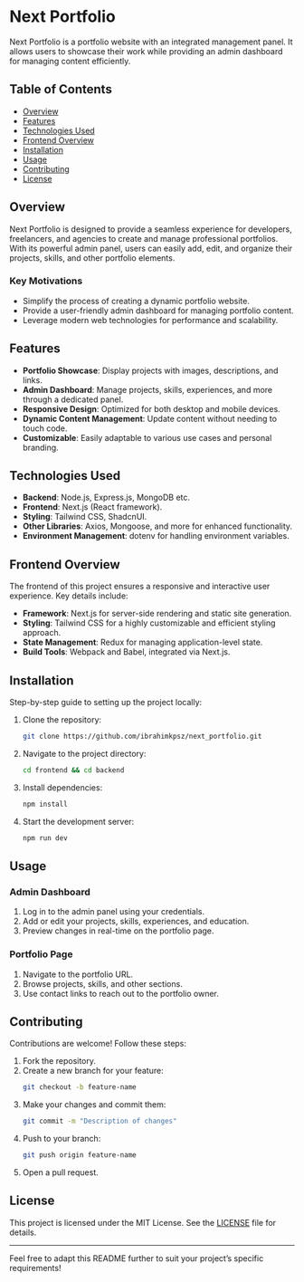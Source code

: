 # Next Portfolio

Next Portfolio is a portfolio website with an integrated management panel. It allows users to showcase their work while providing an admin dashboard for managing content efficiently.

## Table of Contents

- [Overview](#overview)
- [Features](#features)
- [Technologies Used](#technologies-used)
- [Frontend Overview](#frontend-overview)
- [Installation](#installation)
- [Usage](#usage)
- [Contributing](#contributing)
- [License](#license)

## Overview

Next Portfolio is designed to provide a seamless experience for developers, freelancers, and agencies to create and manage professional portfolios. With its powerful admin panel, users can easily add, edit, and organize their projects, skills, and other portfolio elements.

### Key Motivations

- Simplify the process of creating a dynamic portfolio website.
- Provide a user-friendly admin dashboard for managing portfolio content.
- Leverage modern web technologies for performance and scalability.

## Features

- **Portfolio Showcase**: Display projects with images, descriptions, and links.
- **Admin Dashboard**: Manage projects, skills, experiences, and more through a dedicated panel.
- **Responsive Design**: Optimized for both desktop and mobile devices.
- **Dynamic Content Management**: Update content without needing to touch code.
- **Customizable**: Easily adaptable to various use cases and personal branding.

## Technologies Used

- **Backend**: Node.js, Express.js, MongoDB etc.
- **Frontend**: Next.js (React framework).
- **Styling**: Tailwind CSS, ShadcnUI.
- **Other Libraries**: Axios, Mongoose, and more for enhanced functionality.
- **Environment Management**: dotenv for handling environment variables.

## Frontend Overview

The frontend of this project ensures a responsive and interactive user experience. Key details include:

- **Framework**: Next.js for server-side rendering and static site generation.
- **Styling**: Tailwind CSS for a highly customizable and efficient styling approach.
- **State Management**: Redux for managing application-level state.
- **Build Tools**: Webpack and Babel, integrated via Next.js.


## Installation

Step-by-step guide to setting up the project locally:

1. Clone the repository:
   ```bash
   git clone https://github.com/ibrahimkpsz/next_portfolio.git
   ```
2. Navigate to the project directory:
   ```bash
   cd frontend && cd backend
   ```
3. Install dependencies:
   ```bash
   npm install
   ```
4. Start the development server:
   ```bash
   npm run dev
   ```

## Usage

### Admin Dashboard

1. Log in to the admin panel using your credentials.
2. Add or edit your projects, skills, experiences, and education.
3. Preview changes in real-time on the portfolio page.

### Portfolio Page

1. Navigate to the portfolio URL.
2. Browse projects, skills, and other sections.
3. Use contact links to reach out to the portfolio owner.

## Contributing

Contributions are welcome! Follow these steps:

1. Fork the repository.
2. Create a new branch for your feature:
   ```bash
   git checkout -b feature-name
   ```
3. Make your changes and commit them:
   ```bash
   git commit -m "Description of changes"
   ```
4. Push to your branch:
   ```bash
   git push origin feature-name
   ```
5. Open a pull request.

## License

This project is licensed under the MIT License. See the [LICENSE](LICENSE) file for details.

---

Feel free to adapt this README further to suit your project’s specific requirements!

